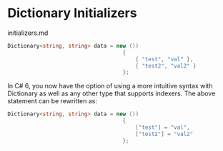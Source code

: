# Dictionary Initializers

initializers.md

```csharp
Dictionary<string, string> data = new ())
									{
										{ "test", "val" }, 
										{ "test2", "val2" }
									};
```
In C# 6, you now have the option of using a more intuitive syntax with 
Dictionary as well as any other type that supports indexers. 
The above statement can be rewritten as:

```csharp
Dictionary<string, string> data = new ())
									{
										["test"] = "val",
										["test2"] = "val2"
									};
```